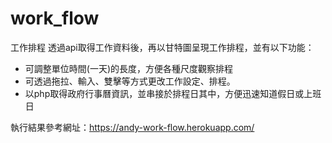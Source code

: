 # work_flow
工作排程
透過api取得工作資料後，再以甘特圖呈現工作排程，並有以下功能：
<ul>
  <li>可調整單位時間(一天)的長度，方便各種尺度觀察排程</li>
  <li>可透過拖拉、輸入、雙擊等方式更改工作設定、排程。</li>
  <li>以php取得政府行事曆資訊，並串接於排程日其中，方便迅速知道假日或上班日</li>
</ul>
執行結果參考網址：<a href="https://andy-work-flow.herokuapp.com/" target="_blank">https://andy-work-flow.herokuapp.com/</a>
